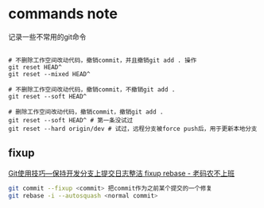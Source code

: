 # commands note

记录一些不常用的git命令

```shell

# 不删除工作空间改动代码，撤销commit，并且撤销git add . 操作
git reset HEAD^
git reset --mixed HEAD^

# 不删除工作空间改动代码，撤销commit，不撤销git add .
git reset --soft HEAD^

# 删除工作空间改动代码，撤销commit，撤销git add . 
git reset --soft HEAD^ # 第一条没试过
git reset --hard origin/dev # 试过，远程分支被force push后，用于更新本地分支

```

## fixup

[Git使用技巧—保持开发分支上提交日志整洁 fixup rebase - 老码农不上班](https://huangwenwei.com/blogs/use-rebase-and-fixup-keep-dev-branch-clear)

```sh
git commit --fixup <commit> 把commit作为之前某个提交的一个修复
git rebase -i --autosquash <normal commit>
```
